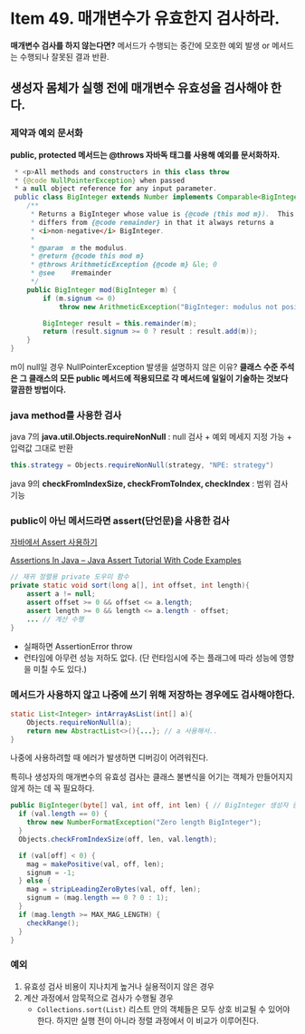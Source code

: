# Item 49. 매개변수가 유효한지 검사하라.



**매개변수 검사를 하지 않는다면?** 메서드가 수행되는 중간에 모호한 예외 발생 or 메서드는 수행되나 잘못된 결과 반환.



## 생성자 몸체가 실행 전에 매개변수 유효성을 검사해야 한다.

### 제약과 예외 문서화

**public, protected 메서드는 @throws 자바독 태그를 사용해 예외를 문서화하자.**

```java
 * <p>All methods and constructors in this class throw
 * {@code NullPointerException} when passed
 * a null object reference for any input parameter.      
 public class BigInteger extends Number implements Comparable<BigInteger> {
    /**
     * Returns a BigInteger whose value is {@code (this mod m}).  This method
     * differs from {@code remainder} in that it always returns a
     * <i>non-negative</i> BigInteger.
     *
     * @param  m the modulus.
     * @return {@code this mod m}
     * @throws ArithmeticException {@code m} &le; 0
     * @see    #remainder
     */
    public BigInteger mod(BigInteger m) {
        if (m.signum <= 0)
            throw new ArithmeticException("BigInteger: modulus not positive");

        BigInteger result = this.remainder(m);
        return (result.signum >= 0 ? result : result.add(m));
    }
}
```

m이 null일 경우 NullPointerException 발생을 설명하지 않은 이유? **클래스 수준 주석은 그 클래스의 모든 public 메서드에 적용되므로 각 메서드에 일일이 기술하는 것보다 깔끔한 방법이다.** 



### java method를 사용한 검사

java 7의 **java.util.Objects.requireNonNull** : null 검사 + 예외 메세지 지정 가능 + 입력값 그대로 반환

```java
this.strategy = Objects.requireNonNull(strategy, "NPE: strategy")
```



java 9의 **checkFromIndexSize, checkFromToIndex, checkIndex** : 범위 검사 기능



### public이 아닌 메서드라면 assert(단언문)을 사용한 검사

[자바에서 Assert 사용하기](https://offbyone.tistory.com/294)

[Assertions In Java – Java Assert Tutorial With Code Examples](https://www.softwaretestinghelp.com/assertions-in-java/)

```java
// 재귀 정렬용 private 도우미 함수
private static void sort(long a[], int offset, int length){
    assert a != null;
    assert offset >= 0 && offset <= a.length;
    assert length >= 0 && length <= a.length - offset;
    ... // 계산 수행
}
```

- 실패하면 AssertionError throw
- 런타임에 아무런 성능 저하도 없다. (단 런타임시에 주는 플래그에 따라 성능에 영향을 미칠 수도 있다.)



### 메서드가 사용하지 않고 나중에 쓰기 위해 저장하는 경우에도 검사해야한다.

```java
static List<Integer> intArrayAsList(int[] a){
    Objects.requireNonNull(a);    
    return new AbstractList<>(){...}; // a 사용해서..
}
```

나중에 사용하려할 때 에러가 발생하면 디버깅이 어려워진다.

특히나 생성자의 매개변수의 유효성 검사는 클래스 불변식을 어기는 객체가 만들어지지 않게 하는 데 꼭 필요하다.

```java
public BigInteger(byte[] val, int off, int len) { // BigInteger 생성자 중 하나 예시
  if (val.length == 0) {
    throw new NumberFormatException("Zero length BigInteger");
  }
  Objects.checkFromIndexSize(off, len, val.length);

  if (val[off] < 0) {
    mag = makePositive(val, off, len);
    signum = -1;
  } else {
    mag = stripLeadingZeroBytes(val, off, len);
    signum = (mag.length == 0 ? 0 : 1);
  }
  if (mag.length >= MAX_MAG_LENGTH) {
    checkRange();
  }
}
```



### 예외

1. 유효성 검사 비용이 지나치게 높거나 실용적이지 않은 경우
2. 계산 과정에서 암묵적으로 검사가 수행될 경우
   - `Collections.sort(List)` 리스트 안의 객체들은 모두 상호 비교될 수 있어야한다. 하지만 실행 전이 아니라 정렬 과정에서 이 비교가 이루어진다.



